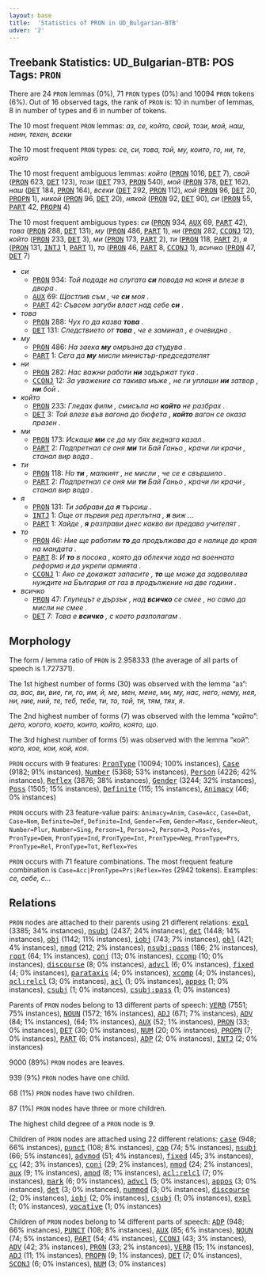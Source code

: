 ```yaml
---
layout: base
title:  'Statistics of PRON in UD_Bulgarian-BTB'
udver: '2'
---
```


## Treebank Statistics: UD_Bulgarian-BTB: POS Tags: `PRON`

There are 24 `PRON` lemmas (0%), 71 `PRON` types (0%) and 10094 `PRON` tokens (6%).
Out of 16 observed tags, the rank of `PRON` is: 10 in number of lemmas, 8 in number of types and 6 in number of tokens.

The 10 most frequent `PRON` lemmas: <em>аз, се, който, свой, този, мой, наш, неин, техен, всеки</em>

The 10 most frequent `PRON` types:  <em>се, си, това, той, му, които, го, ни, те, който</em>

The 10 most frequent ambiguous lemmas: <em>който</em> (<tt><a href="bg_btb-pos-PRON.html">PRON</a></tt> 1016, <tt><a href="bg_btb-pos-DET.html">DET</a></tt> 7), <em>свой</em> (<tt><a href="bg_btb-pos-PRON.html">PRON</a></tt> 623, <tt><a href="bg_btb-pos-DET.html">DET</a></tt> 123), <em>този</em> (<tt><a href="bg_btb-pos-DET.html">DET</a></tt> 793, <tt><a href="bg_btb-pos-PRON.html">PRON</a></tt> 540), <em>мой</em> (<tt><a href="bg_btb-pos-PRON.html">PRON</a></tt> 378, <tt><a href="bg_btb-pos-DET.html">DET</a></tt> 162), <em>наш</em> (<tt><a href="bg_btb-pos-DET.html">DET</a></tt> 184, <tt><a href="bg_btb-pos-PRON.html">PRON</a></tt> 164), <em>всеки</em> (<tt><a href="bg_btb-pos-DET.html">DET</a></tt> 292, <tt><a href="bg_btb-pos-PRON.html">PRON</a></tt> 112), <em>кой</em> (<tt><a href="bg_btb-pos-PRON.html">PRON</a></tt> 96, <tt><a href="bg_btb-pos-DET.html">DET</a></tt> 20, <tt><a href="bg_btb-pos-PROPN.html">PROPN</a></tt> 1), <em>никой</em> (<tt><a href="bg_btb-pos-PRON.html">PRON</a></tt> 96, <tt><a href="bg_btb-pos-DET.html">DET</a></tt> 20), <em>някой</em> (<tt><a href="bg_btb-pos-PRON.html">PRON</a></tt> 92, <tt><a href="bg_btb-pos-DET.html">DET</a></tt> 90), <em>си</em> (<tt><a href="bg_btb-pos-PRON.html">PRON</a></tt> 55, <tt><a href="bg_btb-pos-PART.html">PART</a></tt> 42, <tt><a href="bg_btb-pos-PROPN.html">PROPN</a></tt> 4)

The 10 most frequent ambiguous types:  <em>си</em> (<tt><a href="bg_btb-pos-PRON.html">PRON</a></tt> 934, <tt><a href="bg_btb-pos-AUX.html">AUX</a></tt> 69, <tt><a href="bg_btb-pos-PART.html">PART</a></tt> 42), <em>това</em> (<tt><a href="bg_btb-pos-PRON.html">PRON</a></tt> 288, <tt><a href="bg_btb-pos-DET.html">DET</a></tt> 131), <em>му</em> (<tt><a href="bg_btb-pos-PRON.html">PRON</a></tt> 486, <tt><a href="bg_btb-pos-PART.html">PART</a></tt> 1), <em>ни</em> (<tt><a href="bg_btb-pos-PRON.html">PRON</a></tt> 282, <tt><a href="bg_btb-pos-CCONJ.html">CCONJ</a></tt> 12), <em>който</em> (<tt><a href="bg_btb-pos-PRON.html">PRON</a></tt> 233, <tt><a href="bg_btb-pos-DET.html">DET</a></tt> 3), <em>ми</em> (<tt><a href="bg_btb-pos-PRON.html">PRON</a></tt> 173, <tt><a href="bg_btb-pos-PART.html">PART</a></tt> 2), <em>ти</em> (<tt><a href="bg_btb-pos-PRON.html">PRON</a></tt> 118, <tt><a href="bg_btb-pos-PART.html">PART</a></tt> 2), <em>я</em> (<tt><a href="bg_btb-pos-PRON.html">PRON</a></tt> 131, <tt><a href="bg_btb-pos-INTJ.html">INTJ</a></tt> 1, <tt><a href="bg_btb-pos-PART.html">PART</a></tt> 1), <em>то</em> (<tt><a href="bg_btb-pos-PRON.html">PRON</a></tt> 46, <tt><a href="bg_btb-pos-PART.html">PART</a></tt> 8, <tt><a href="bg_btb-pos-CCONJ.html">CCONJ</a></tt> 1), <em>всичко</em> (<tt><a href="bg_btb-pos-PRON.html">PRON</a></tt> 47, <tt><a href="bg_btb-pos-DET.html">DET</a></tt> 7)


* <em>си</em>
  * <tt><a href="bg_btb-pos-PRON.html">PRON</a></tt> 934: <em>Той подаде на слугата <b>си</b> повода на коня и влезе в двора .</em>
  * <tt><a href="bg_btb-pos-AUX.html">AUX</a></tt> 69: <em>Щастлив съм , че <b>си</b> моя .</em>
  * <tt><a href="bg_btb-pos-PART.html">PART</a></tt> 42: <em>Съвсем загуби власт над себе <b>си</b> .</em>
* <em>това</em>
  * <tt><a href="bg_btb-pos-PRON.html">PRON</a></tt> 288: <em>Чух го да казва <b>това</b> .</em>
  * <tt><a href="bg_btb-pos-DET.html">DET</a></tt> 131: <em>Следствието от <b>това</b> , че е заминал , е очевидно .</em>
* <em>му</em>
  * <tt><a href="bg_btb-pos-PRON.html">PRON</a></tt> 486: <em>На заека <b>му</b> омръзна да студува .</em>
  * <tt><a href="bg_btb-pos-PART.html">PART</a></tt> 1: <em>Сега да <b>му</b> мисли министър-председателят</em>
* <em>ни</em>
  * <tt><a href="bg_btb-pos-PRON.html">PRON</a></tt> 282: <em>Нас важни работи <b>ни</b> задържат тука .</em>
  * <tt><a href="bg_btb-pos-CCONJ.html">CCONJ</a></tt> 12: <em>За уважение са такива мъже , не ги уплаши <b>ни</b> затвор , <b>ни</b> бой .</em>
* <em>който</em>
  * <tt><a href="bg_btb-pos-PRON.html">PRON</a></tt> 233: <em>Гледах филм , смисъла на <b>който</b> не разбрах .</em>
  * <tt><a href="bg_btb-pos-DET.html">DET</a></tt> 3: <em>Той влезе във вагона до бюфета , <b>който</b> вагон се оказа празен .</em>
* <em>ми</em>
  * <tt><a href="bg_btb-pos-PRON.html">PRON</a></tt> 173: <em>Искаше <b>ми</b> се да му бях веднага казал .</em>
  * <tt><a href="bg_btb-pos-PART.html">PART</a></tt> 2: <em>Подпретнал се оня <b>ми</b> ти Бай Ганьо , крачи ли крачи , станал вир вода .</em>
* <em>ти</em>
  * <tt><a href="bg_btb-pos-PRON.html">PRON</a></tt> 118: <em>Но <b>ти</b> , малкият , не мисли , че се е свършило .</em>
  * <tt><a href="bg_btb-pos-PART.html">PART</a></tt> 2: <em>Подпретнал се оня ми <b>ти</b> Бай Ганьо , крачи ли крачи , станал вир вода .</em>
* <em>я</em>
  * <tt><a href="bg_btb-pos-PRON.html">PRON</a></tt> 131: <em>Ти забрави да <b>я</b> търсиш .</em>
  * <tt><a href="bg_btb-pos-INTJ.html">INTJ</a></tt> 1: <em>Още от първия ред преглътна , <b>я</b> виж ...</em>
  * <tt><a href="bg_btb-pos-PART.html">PART</a></tt> 1: <em>Хайде , <b>я</b> разправи днес какво ви предава учителят .</em>
* <em>то</em>
  * <tt><a href="bg_btb-pos-PRON.html">PRON</a></tt> 46: <em>Ние ще работим <b>то</b> да продължава да е налице до края на мандата .</em>
  * <tt><a href="bg_btb-pos-PART.html">PART</a></tt> 8: <em>И <b>то</b> в посока , която да облекчи хода на военната реформа и да укрепи армията .</em>
  * <tt><a href="bg_btb-pos-CCONJ.html">CCONJ</a></tt> 1: <em>Ако се докажат запасите , <b>то</b> ще може да задоволява нуждите на България от газ в продължение на две години .</em>
* <em>всичко</em>
  * <tt><a href="bg_btb-pos-PRON.html">PRON</a></tt> 47: <em>Глупецът е дързък , над <b>всичко</b> се смее , но само да мисли не смее .</em>
  * <tt><a href="bg_btb-pos-DET.html">DET</a></tt> 7: <em>Това е <b>всичко</b> , с което разполагам .</em>

## Morphology

The form / lemma ratio of `PRON` is 2.958333 (the average of all parts of speech is 1.727371).

The 1st highest number of forms (30) was observed with the lemma “аз”: <em>аз, вас, ви, вие, ги, го, им, й, ме, мен, мене, ми, му, нас, него, нему, нея, ни, ние, ний, те, теб, тебе, ти, то, той, тя, тям, тях, я</em>.

The 2nd highest number of forms (7) was observed with the lemma “който”: <em>дето, когото, което, които, който, която, що</em>.

The 3rd highest number of forms (5) was observed with the lemma “кой”: <em>кого, кое, кои, кой, коя</em>.

`PRON` occurs with 9 features: <tt><a href="bg_btb-feat-PronType.html">PronType</a></tt> (10094; 100% instances), <tt><a href="bg_btb-feat-Case.html">Case</a></tt> (9182; 91% instances), <tt><a href="bg_btb-feat-Number.html">Number</a></tt> (5368; 53% instances), <tt><a href="bg_btb-feat-Person.html">Person</a></tt> (4226; 42% instances), <tt><a href="bg_btb-feat-Reflex.html">Reflex</a></tt> (3876; 38% instances), <tt><a href="bg_btb-feat-Gender.html">Gender</a></tt> (3244; 32% instances), <tt><a href="bg_btb-feat-Poss.html">Poss</a></tt> (1505; 15% instances), <tt><a href="bg_btb-feat-Definite.html">Definite</a></tt> (115; 1% instances), <tt><a href="bg_btb-feat-Animacy.html">Animacy</a></tt> (46; 0% instances)

`PRON` occurs with 23 feature-value pairs: `Animacy=Anim`, `Case=Acc`, `Case=Dat`, `Case=Nom`, `Definite=Def`, `Definite=Ind`, `Gender=Fem`, `Gender=Masc`, `Gender=Neut`, `Number=Plur`, `Number=Sing`, `Person=1`, `Person=2`, `Person=3`, `Poss=Yes`, `PronType=Dem`, `PronType=Ind`, `PronType=Int`, `PronType=Neg`, `PronType=Prs`, `PronType=Rel`, `PronType=Tot`, `Reflex=Yes`

`PRON` occurs with 71 feature combinations.
The most frequent feature combination is `Case=Acc|PronType=Prs|Reflex=Yes` (2942 tokens).
Examples: <em>се, себе, с...</em>


## Relations

`PRON` nodes are attached to their parents using 21 different relations: <tt><a href="bg_btb-dep-expl.html">expl</a></tt> (3385; 34% instances), <tt><a href="bg_btb-dep-nsubj.html">nsubj</a></tt> (2437; 24% instances), <tt><a href="bg_btb-dep-det.html">det</a></tt> (1448; 14% instances), <tt><a href="bg_btb-dep-obj.html">obj</a></tt> (1142; 11% instances), <tt><a href="bg_btb-dep-iobj.html">iobj</a></tt> (743; 7% instances), <tt><a href="bg_btb-dep-obl.html">obl</a></tt> (421; 4% instances), <tt><a href="bg_btb-dep-nmod.html">nmod</a></tt> (212; 2% instances), <tt><a href="bg_btb-dep-nsubj-pass.html">nsubj:pass</a></tt> (186; 2% instances), <tt><a href="bg_btb-dep-root.html">root</a></tt> (64; 1% instances), <tt><a href="bg_btb-dep-conj.html">conj</a></tt> (13; 0% instances), <tt><a href="bg_btb-dep-ccomp.html">ccomp</a></tt> (10; 0% instances), <tt><a href="bg_btb-dep-discourse.html">discourse</a></tt> (8; 0% instances), <tt><a href="bg_btb-dep-advcl.html">advcl</a></tt> (6; 0% instances), <tt><a href="bg_btb-dep-fixed.html">fixed</a></tt> (4; 0% instances), <tt><a href="bg_btb-dep-parataxis.html">parataxis</a></tt> (4; 0% instances), <tt><a href="bg_btb-dep-xcomp.html">xcomp</a></tt> (4; 0% instances), <tt><a href="bg_btb-dep-acl-relcl.html">acl:relcl</a></tt> (3; 0% instances), <tt><a href="bg_btb-dep-acl.html">acl</a></tt> (1; 0% instances), <tt><a href="bg_btb-dep-appos.html">appos</a></tt> (1; 0% instances), <tt><a href="bg_btb-dep-csubj.html">csubj</a></tt> (1; 0% instances), <tt><a href="bg_btb-dep-csubj-pass.html">csubj:pass</a></tt> (1; 0% instances)

Parents of `PRON` nodes belong to 13 different parts of speech: <tt><a href="bg_btb-pos-VERB.html">VERB</a></tt> (7551; 75% instances), <tt><a href="bg_btb-pos-NOUN.html">NOUN</a></tt> (1572; 16% instances), <tt><a href="bg_btb-pos-ADJ.html">ADJ</a></tt> (671; 7% instances), <tt><a href="bg_btb-pos-ADV.html">ADV</a></tt> (84; 1% instances),  (64; 1% instances), <tt><a href="bg_btb-pos-AUX.html">AUX</a></tt> (52; 1% instances), <tt><a href="bg_btb-pos-PRON.html">PRON</a></tt> (33; 0% instances), <tt><a href="bg_btb-pos-DET.html">DET</a></tt> (30; 0% instances), <tt><a href="bg_btb-pos-NUM.html">NUM</a></tt> (20; 0% instances), <tt><a href="bg_btb-pos-PROPN.html">PROPN</a></tt> (7; 0% instances), <tt><a href="bg_btb-pos-PART.html">PART</a></tt> (6; 0% instances), <tt><a href="bg_btb-pos-ADP.html">ADP</a></tt> (2; 0% instances), <tt><a href="bg_btb-pos-INTJ.html">INTJ</a></tt> (2; 0% instances)

9000 (89%) `PRON` nodes are leaves.

939 (9%) `PRON` nodes have one child.

68 (1%) `PRON` nodes have two children.

87 (1%) `PRON` nodes have three or more children.

The highest child degree of a `PRON` node is 9.

Children of `PRON` nodes are attached using 22 different relations: <tt><a href="bg_btb-dep-case.html">case</a></tt> (948; 66% instances), <tt><a href="bg_btb-dep-punct.html">punct</a></tt> (108; 8% instances), <tt><a href="bg_btb-dep-cop.html">cop</a></tt> (74; 5% instances), <tt><a href="bg_btb-dep-nsubj.html">nsubj</a></tt> (66; 5% instances), <tt><a href="bg_btb-dep-advmod.html">advmod</a></tt> (51; 4% instances), <tt><a href="bg_btb-dep-fixed.html">fixed</a></tt> (45; 3% instances), <tt><a href="bg_btb-dep-cc.html">cc</a></tt> (42; 3% instances), <tt><a href="bg_btb-dep-conj.html">conj</a></tt> (29; 2% instances), <tt><a href="bg_btb-dep-nmod.html">nmod</a></tt> (24; 2% instances), <tt><a href="bg_btb-dep-aux.html">aux</a></tt> (9; 1% instances), <tt><a href="bg_btb-dep-amod.html">amod</a></tt> (8; 1% instances), <tt><a href="bg_btb-dep-acl-relcl.html">acl:relcl</a></tt> (7; 0% instances), <tt><a href="bg_btb-dep-mark.html">mark</a></tt> (6; 0% instances), <tt><a href="bg_btb-dep-advcl.html">advcl</a></tt> (5; 0% instances), <tt><a href="bg_btb-dep-appos.html">appos</a></tt> (3; 0% instances), <tt><a href="bg_btb-dep-det.html">det</a></tt> (3; 0% instances), <tt><a href="bg_btb-dep-nummod.html">nummod</a></tt> (3; 0% instances), <tt><a href="bg_btb-dep-discourse.html">discourse</a></tt> (2; 0% instances), <tt><a href="bg_btb-dep-iobj.html">iobj</a></tt> (2; 0% instances), <tt><a href="bg_btb-dep-csubj.html">csubj</a></tt> (1; 0% instances), <tt><a href="bg_btb-dep-expl.html">expl</a></tt> (1; 0% instances), <tt><a href="bg_btb-dep-vocative.html">vocative</a></tt> (1; 0% instances)

Children of `PRON` nodes belong to 14 different parts of speech: <tt><a href="bg_btb-pos-ADP.html">ADP</a></tt> (948; 66% instances), <tt><a href="bg_btb-pos-PUNCT.html">PUNCT</a></tt> (108; 8% instances), <tt><a href="bg_btb-pos-AUX.html">AUX</a></tt> (85; 6% instances), <tt><a href="bg_btb-pos-NOUN.html">NOUN</a></tt> (74; 5% instances), <tt><a href="bg_btb-pos-PART.html">PART</a></tt> (54; 4% instances), <tt><a href="bg_btb-pos-CCONJ.html">CCONJ</a></tt> (43; 3% instances), <tt><a href="bg_btb-pos-ADV.html">ADV</a></tt> (42; 3% instances), <tt><a href="bg_btb-pos-PRON.html">PRON</a></tt> (33; 2% instances), <tt><a href="bg_btb-pos-VERB.html">VERB</a></tt> (15; 1% instances), <tt><a href="bg_btb-pos-ADJ.html">ADJ</a></tt> (11; 1% instances), <tt><a href="bg_btb-pos-PROPN.html">PROPN</a></tt> (9; 1% instances), <tt><a href="bg_btb-pos-DET.html">DET</a></tt> (7; 0% instances), <tt><a href="bg_btb-pos-SCONJ.html">SCONJ</a></tt> (6; 0% instances), <tt><a href="bg_btb-pos-NUM.html">NUM</a></tt> (3; 0% instances)

